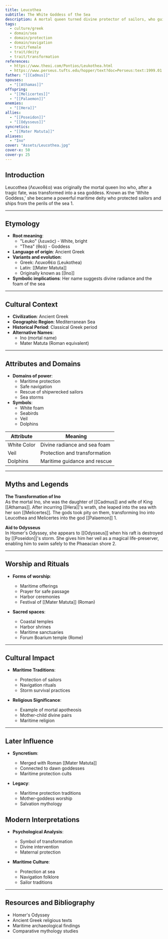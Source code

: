 ```yaml
---
title: Leucothea
subtitle: The White Goddess of the Sea
description: A mortal queen turned divine protector of sailors, who guides ships through stormy waters with her eternal light
tags:
  - culture/greek
  - domain/sea
  - domain/protection
  - domain/navigation
  - trait/female
  - trait/deity
  - trait/transformation
references:
  - https://www.theoi.com/Pontios/Leukothea.html
  - https://www.perseus.tufts.edu/hopper/text?doc=Perseus:text:1999.01.0218:book=5:card=333
father: "[[Cadmus]]"
spouses:
  - "[[Athamas]]"
offspring:
  - "[[Melicertes]]"
  - "[[Palaemon]]"
enemies:
  - "[[Hera]]"
allies:
  - "[[Poseidon]]"
  - "[[Odysseus]]"
syncretics:
  - "[[Mater Matuta]]"
aliases:
  - "Ino"
cover: "Assets/Leucothea.jpg"
cover-x: 50
cover-y: 25
---
```

##  Introduction
Leucothea (Λευκοθέα) was originally the mortal queen Ino who, after a tragic fate, was transformed into a sea goddess. Known as the 'White Goddess,' she became a powerful maritime deity who protected sailors and ships from the perils of the sea <mcreference link="https://www.theoi.com/Pontios/Leukothea.html" index="1">1</mcreference>.

---

## Etymology

- **Root meaning**: 
  - "Leuko" (λευκός) - White, bright
  - "Thea" (θεά) - Goddess
- **Language of origin**: Ancient Greek
- **Variants and evolution**: 
  - Greek: Λευκοθέα (Leukothea)
  - Latin: [[Mater Matuta]]
  - Originally known as [[Ino]]
- **Symbolic implications**: Her name suggests divine radiance and the foam of the sea

---

##  Cultural Context

- **Civilization**: Ancient Greek
- **Geographic Region**: Mediterranean Sea
- **Historical Period**: Classical Greek period
- **Alternative Names**:
  - Ino (mortal name)
  - Mater Matuta (Roman equivalent)

---

## Attributes and Domains

- **Domains of power**: 
  - Maritime protection
  - Safe navigation
  - Rescue of shipwrecked sailors
  - Sea storms
- **Symbols**: 
  - White foam
  - Seabirds
  - Veil
  - Dolphins

| Attribute | Meaning |
|-----------|----------|
| White Color | Divine radiance and sea foam |
| Veil | Protection and transformation |
| Dolphins | Maritime guidance and rescue |

---

## Myths and Legends

**The Transformation of Ino**  
As the mortal Ino, she was the daughter of [[Cadmus]] and wife of King [[Athamas]]. After incurring [[Hera]]'s wrath, she leaped into the sea with her son [[Melicertes]]. The gods took pity on them, transforming Ino into Leucothea and Melicertes into the god [[Palaemon]] <mcreference link="https://www.theoi.com/Pontios/Leukothea.html" index="1">1</mcreference>.

**Aid to Odysseus**  
In Homer's Odyssey, she appears to [[Odysseus]] when his raft is destroyed by [[Poseidon]]'s storm. She gives him her veil as a magical life-preserver, enabling him to swim safely to the Phaeacian shore <mcreference link="https://www.perseus.tufts.edu/hopper/text?doc=Perseus:text:1999.01.0218:book=5:card=333" index="2">2</mcreference>.

---

## Worship and Rituals

- **Forms of worship**: 
  - Maritime offerings
  - Prayer for safe passage
  - Harbor ceremonies
  - Festival of [[Mater Matuta]] (Roman)

- **Sacred spaces**:
  - Coastal temples
  - Harbor shrines
  - Maritime sanctuaries
  - Forum Boarium temple (Rome)

---

## Cultural Impact

- **Maritime Traditions**: 
  - Protection of sailors
  - Navigation rituals
  - Storm survival practices

- **Religious Significance**:
  - Example of mortal apotheosis
  - Mother-child divine pairs
  - Maritime religion

---

## Later Influence

- **Syncretism**: 
  - Merged with Roman [[Mater Matuta]]
  - Connected to dawn goddesses
  - Maritime protection cults

- **Legacy**:
  - Maritime protection traditions
  - Mother-goddess worship
  - Salvation mythology

## Modern Interpretations

- **Psychological Analysis**: 
  - Symbol of transformation
  - Divine intervention
  - Maternal protection

- **Maritime Culture**:
  - Protection at sea
  - Navigation folklore
  - Sailor traditions

---

## Resources and Bibliography

- Homer's Odyssey
- Ancient Greek religious texts
- Maritime archaeological findings
- Comparative mythology studies